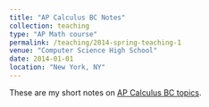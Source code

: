 ```yaml
---
title: "AP Calculus BC Notes"
collection: teaching
type: "AP Math course"
permalink: /teaching/2014-spring-teaching-1
venue: "Computer Science High School"
date: 2014-01-01
location: "New York, NY"
---
```


These are my short notes on [AP Calculus BC topics](https://github.com/harry-yangmath/AP_Calc_BC).

